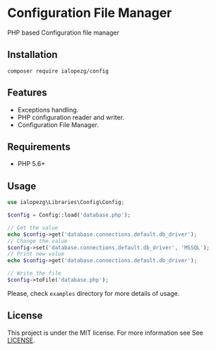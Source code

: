 # Configuration File Manager

PHP based Configuration file manager

## Installation

```shell script
composer require ialopezg/config
```

## Features

* Exceptions handling.
* PHP configuration reader and writer.
* Configuration File Manager.

## Requirements

* PHP 5.6+

## Usage

```php
use ialopezg\Libraries\Config\Config;

$config = Config::load('database.php');

// Get the value
echo $config->get('database.connections.default.db_driver');
// Change the value
$config->set('database.connections.default.db_driver', 'MSSQL');
// Print new value
echo $config->get('database.connections.default.db_driver');

// Write the file
$config->toFile('database.php');
```

Please, check `examples` directory for more details of usage.

## License
This project is under the MIT license. For more information see See [LICENSE](LICENSE).
